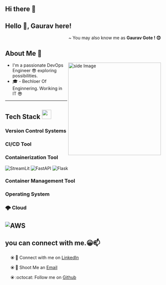 ## Hi there 👋
## Hello 👋, Gaurav here!
<p align='right'> ~ You may also know me as <strong>Gaurav Gote ! 😊</strong></p>

<h2 align='left'>About Me 🦦</h2>

<img src="git.png" alt="side Image" align="right" width="300" height="auto" />

* I'm a passionate DevOps Engineer 😎 exploring possibilities.
* 🎓 - Bechloer Of Enginnering. Woriking in IT 😎
  
---

<h2 align="Left"> Tech Stack <img src="https://media.giphy.com/media/fYSnHlufseco8Fh93Z/giphy.gif" width="30"> </h2>

### Version Control Systems


### CI/CD Tool


### Containerization Tool
![StreamLit](https://img.shields.io/badge/-Streamlit-000?&logo=streamlit)
![FastAPI](https://img.shields.io/badge/-FastAPI-000?&logo=FastAPI)
![Flask](https://img.shields.io/badge/-Flask-000?&logo=flask)
<br />

### Container Management Tool

### Operating System

### 🌩 Cloud
![AWS](https://img.shields.io/badge/-AWS-000?&logo=Amazon-AWS&logoColor=F90)
--- 

<h2> you can connect with me.😀📫 </h2>

&emsp; ⦿ 🤝 Connect with me on [LinkedIn](https://www.linkedin.com/in/gaurav-gote1996)

&emsp; ⦿ 📩 Shoot Me an [Email](mailto:gauravgote14@gmail.com)

&emsp; ⦿ :octocat: Follow me on [Github](https://github.com/GauravGote)

  
